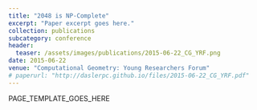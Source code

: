 ```yaml
---
title: "2048 is NP-Complete"
excerpt: "Paper excerpt goes here."
collection: publications
subcategory: conference
header: 
  teaser: /assets/images/publications/2015-06-22_CG_YRF.png
date: 2015-06-22
venue: "Computational Geometry: Young Researchers Forum"
# paperurl: "http://daslerpc.github.io/files/2015-06-22_CG_YRF.pdf"
---
```


PAGE_TEMPLATE_GOES_HERE
